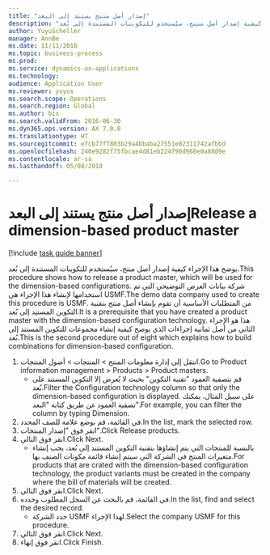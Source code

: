 ```yaml
--- 
title: "إصدار أصل منتج يستند إلى البعد"
description: "يوضح هذا الإجراء كيفية إصدار أصل منتج، سيُستخدم للتكوينات المستندة إلى بُعد."
author: YuyuScheller
manager: AnnBe
ms.date: 11/11/2016
ms.topic: business-process
ms.prod: 
ms.service: dynamics-ax-applications
ms.technology: 
audience: Application User
ms.reviewer: yuyus
ms.search.scope: Operations
ms.search.region: Global
ms.author: bis
ms.search.validFrom: 2016-06-30
ms.dyn365.ops.version: AX 7.0.0
ms.translationtype: HT
ms.sourcegitcommit: efcb77ff883b29a4bbaba27551e02311742afbbd
ms.openlocfilehash: 240e9282f75fbcae4d81eb224f90d968e0a88d9e
ms.contentlocale: ar-sa
ms.lasthandoff: 05/08/2018

---
```

# <a name="release-a-dimension-based-product-master"></a><span data-ttu-id="21fe3-103">إصدار أصل منتج يستند إلى البعد</span><span class="sxs-lookup"><span data-stu-id="21fe3-103">Release a dimension-based product master</span></span>

[!include [task guide banner](../../includes/task-guide-banner.md)]

<span data-ttu-id="21fe3-104">يوضح هذا الإجراء كيفية إصدار أصل منتج، سيُستخدم للتكوينات المستندة إلى بُعد.</span><span class="sxs-lookup"><span data-stu-id="21fe3-104">This procedure shows how to release a product master, which will be used for the dimension-based configurations.</span></span> <span data-ttu-id="21fe3-105">شركة بيانات العرض التوضيحي التي تم استخدامها لإنشاء هذا الإجراء هي USMF.</span><span class="sxs-lookup"><span data-stu-id="21fe3-105">The demo data company used to create this procedure is USMF.</span></span> <span data-ttu-id="21fe3-106">من المتطلبات الأساسية أن تقوم بإنشاء أصل منتج بتقنية التكوين المستنِد إلى بُعد.</span><span class="sxs-lookup"><span data-stu-id="21fe3-106">It is a prerequisite that you have created a product master with the dimension-based configuration technology.</span></span> <span data-ttu-id="21fe3-107">هذا هو الإجراء الثاني من أصل ثمانية إجراءات الذي يوضح كيفية إنشاء مجموعات للتكوين المستند إلى بُعد.</span><span class="sxs-lookup"><span data-stu-id="21fe3-107">This is the second procedure out of eight which explains how to build combinations for dimension-based configuration.</span></span>

1. <span data-ttu-id="21fe3-108">‏‫انتقل إلى إدارة معلومات المنتج‬ > المنتجات > أصول المنتجات‬‬.</span><span class="sxs-lookup"><span data-stu-id="21fe3-108">Go to Product information management > Products > Product masters.</span></span>
    * <span data-ttu-id="21fe3-109">قم بتصفية العمود "تقنية التكوين" بحيث لا يُعرض إلا التكوين المستند على بُعد.</span><span class="sxs-lookup"><span data-stu-id="21fe3-109">Filter the Configuration technology column so that only the dimension-based configuration is displayed.</span></span> <span data-ttu-id="21fe3-110">على سبيل المثال، يمكنك تصفية العمود عن طريق كتابة "البعد".</span><span class="sxs-lookup"><span data-stu-id="21fe3-110">For example, you can filter the column by typing Dimension.</span></span>    
2. <span data-ttu-id="21fe3-111">في القائمة، قم بوضع علامة للصف المحدد.</span><span class="sxs-lookup"><span data-stu-id="21fe3-111">In the list, mark the selected row.</span></span>
3. <span data-ttu-id="21fe3-112">انقر فوق "إصدار المنتجات".</span><span class="sxs-lookup"><span data-stu-id="21fe3-112">Click Release products.</span></span>
4. <span data-ttu-id="21fe3-113">انقر فوق التالي.</span><span class="sxs-lookup"><span data-stu-id="21fe3-113">Click Next.</span></span>
    * <span data-ttu-id="21fe3-114">بالنسبة للمنتجات التي يتم إنشاؤها بتقنية التكوين المستند إلى بُعد، يجب إنشاء متغيرات المنتج في الشركة التي سيتم إنشاء قائمة مكونات الصنف بها.</span><span class="sxs-lookup"><span data-stu-id="21fe3-114">For products that are crated with the dimension-based configuration technology, the product variants must be created in the company where the bill of materials will be created.</span></span>  
5. <span data-ttu-id="21fe3-115">انقر فوق التالي.</span><span class="sxs-lookup"><span data-stu-id="21fe3-115">Click Next.</span></span>
6. <span data-ttu-id="21fe3-116">في القائمة، قم بالبحث عن السجل المطلوب وحدده.</span><span class="sxs-lookup"><span data-stu-id="21fe3-116">In the list, find and select the desired record.</span></span>
    * <span data-ttu-id="21fe3-117">حدد الشركة USMF لهذا الإجراء.</span><span class="sxs-lookup"><span data-stu-id="21fe3-117">Select the company USMF for this procedure.</span></span>  
7. <span data-ttu-id="21fe3-118">انقر فوق التالي.</span><span class="sxs-lookup"><span data-stu-id="21fe3-118">Click Next.</span></span>
8. <span data-ttu-id="21fe3-119">انقر فوق إنهاء.</span><span class="sxs-lookup"><span data-stu-id="21fe3-119">Click Finish.</span></span>


